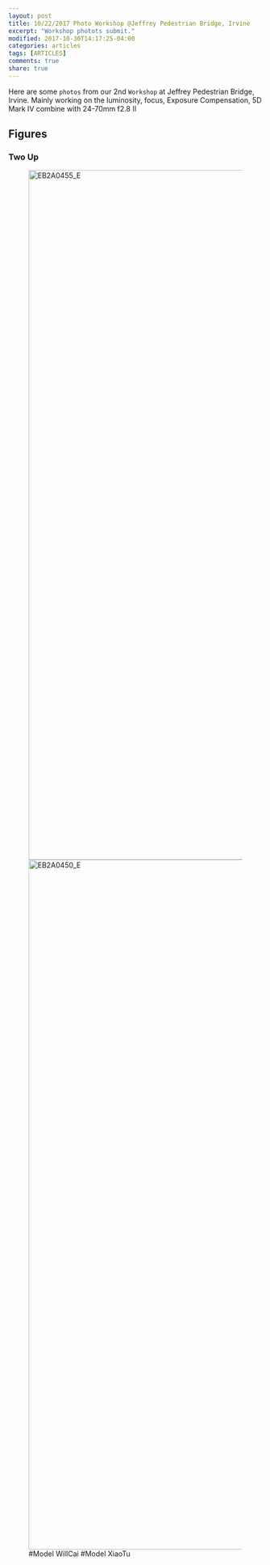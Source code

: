 ```yaml
---
layout: post
title: 10/22/2017 Photo Workshop @Jeffrey Pedestrian Bridge, Irvine
excerpt: "Workshop photots submit."
modified: 2017-10-30T14:17:25-04:00
categories: articles
tags: [ARTICLES]
comments: true
share: true
---
```


Here are some `photos` from our 2nd `Workshop` at Jeffrey Pedestrian Bridge, Irvine. Mainly working on the luminosity, focus, Exposure Compensation, 5D Mark IV combine with 24-70mm f2.8 II 

## Figures 

### Two Up

<figure class="half">
	<a data-flickr-embed="true"  href="https://www.flickr.com/photos/153570154@N08/37899226856/in/dateposted-public/" title="EB2A0455_E"><img src="https://farm5.staticflickr.com/4456/37899226856_7dd92fead5_k.jpg" width="2048" height="1365" alt="EB2A0455_E"></a><script async src="//embedr.flickr.com/assets/client-code.js" charset="utf-8"></script>
	<a data-flickr-embed="true"  href="https://www.flickr.com/photos/153570154@N08/37899224766/in/dateposted-public/" title="EB2A0450_E"><img src="https://farm5.staticflickr.com/4454/37899224766_e3ffa3eb03_k.jpg" width="2048" height="1365" alt="EB2A0450_E"></a><script async src="//embedr.flickr.com/assets/client-code.js" charset="utf-8"></script>
    <figcaption>#Model WillCai #Model XiaoTu</figcaption>
</figure>


